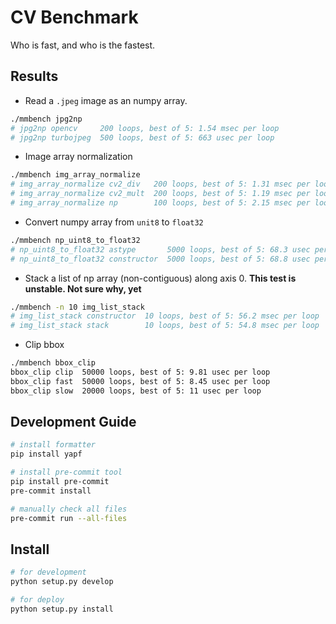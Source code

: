 # CV Benchmark

Who is fast, and who is the fastest.

## Results

- Read a `.jpeg` image as an numpy array.

```bash
./mmbench jpg2np
# jpg2np opencv     200 loops, best of 5: 1.54 msec per loop
# jpg2np turbojpeg  500 loops, best of 5: 663 usec per loop
```

- Image array normalization

```bash
./mmbench img_array_normalize
# img_array_normalize cv2_div   200 loops, best of 5: 1.31 msec per loop
# img_array_normalize cv2_mult  200 loops, best of 5: 1.19 msec per loop
# img_array_normalize np        100 loops, best of 5: 2.15 msec per loop
```

- Convert numpy array from `unit8` to `float32`

```bash
./mmbench np_uint8_to_float32
# np_uint8_to_float32 astype       5000 loops, best of 5: 68.3 usec per loop
# np_uint8_to_float32 constructor  5000 loops, best of 5: 68.8 usec per loop
```

- Stack a list of np array (non-contiguous) along axis 0.
**This test is unstable. Not sure why, yet**

```bash
./mmbench -n 10 img_list_stack
# img_list_stack constructor  10 loops, best of 5: 56.2 msec per loop
# img_list_stack stack        10 loops, best of 5: 54.8 msec per loop
```

- Clip bbox

```bash
./mmbench bbox_clip
bbox_clip clip  50000 loops, best of 5: 9.81 usec per loop
bbox_clip fast  50000 loops, best of 5: 8.45 usec per loop
bbox_clip slow  20000 loops, best of 5: 11 usec per loop
```


## Development Guide

```bash
# install formatter
pip install yapf

# install pre-commit tool
pip install pre-commit
pre-commit install

# manually check all files
pre-commit run --all-files
```

## Install

```bash
# for development
python setup.py develop

# for deploy
python setup.py install
```
